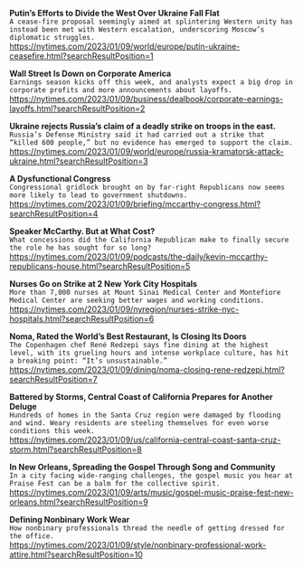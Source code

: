 **Putin’s Efforts to Divide the West Over Ukraine Fall Flat**\
`A cease-fire proposal seemingly aimed at splintering Western unity has instead been met with Western escalation, underscoring Moscow’s diplomatic struggles.`\
https://nytimes.com/2023/01/09/world/europe/putin-ukraine-ceasefire.html?searchResultPosition=1

**Wall Street Is Down on Corporate America**\
`Earnings season kicks off this week, and analysts expect a big drop in corporate profits and more announcements about layoffs.`\
https://nytimes.com/2023/01/09/business/dealbook/corporate-earnings-layoffs.html?searchResultPosition=2

**Ukraine rejects Russia’s claim of a deadly strike on troops in the east.**\
`Russia’s Defense Ministry said it had carried out a strike that “killed 600 people,” but no evidence has emerged to support the claim.`\
https://nytimes.com/2023/01/09/world/europe/russia-kramatorsk-attack-ukraine.html?searchResultPosition=3

**A Dysfunctional Congress**\
`Congressional gridlock brought on by far-right Republicans now seems more likely to lead to government shutdowns.`\
https://nytimes.com/2023/01/09/briefing/mccarthy-congress.html?searchResultPosition=4

**Speaker McCarthy. But at What Cost?**\
`What concessions did the California Republican make to finally secure the role he has sought for so long?`\
https://nytimes.com/2023/01/09/podcasts/the-daily/kevin-mccarthy-republicans-house.html?searchResultPosition=5

**Nurses Go on Strike at 2 New York City Hospitals**\
`More than 7,000 nurses at Mount Sinai Medical Center and Montefiore Medical Center are seeking better wages and working conditions.`\
https://nytimes.com/2023/01/09/nyregion/nurses-strike-nyc-hospitals.html?searchResultPosition=6

**Noma, Rated the World’s Best Restaurant, Is Closing Its Doors**\
`The Copenhagen chef René Redzepi says fine dining at the highest level, with its grueling hours and intense workplace culture, has hit a breaking point: “It’s unsustainable.”`\
https://nytimes.com/2023/01/09/dining/noma-closing-rene-redzepi.html?searchResultPosition=7

**Battered by Storms, Central Coast of California Prepares for Another Deluge**\
`Hundreds of homes in the Santa Cruz region were damaged by flooding and wind. Weary residents are steeling themselves for even worse conditions this week.`\
https://nytimes.com/2023/01/09/us/california-central-coast-santa-cruz-storm.html?searchResultPosition=8

**In New Orleans, Spreading the Gospel Through Song and Community**\
`In a city facing wide-ranging challenges, the gospel music you hear at Praise Fest can be a balm for the collective spirit.`\
https://nytimes.com/2023/01/09/arts/music/gospel-music-praise-fest-new-orleans.html?searchResultPosition=9

**Defining Nonbinary Work Wear**\
`How nonbinary professionals thread the needle of getting dressed for the office.`\
https://nytimes.com/2023/01/09/style/nonbinary-professional-work-attire.html?searchResultPosition=10

